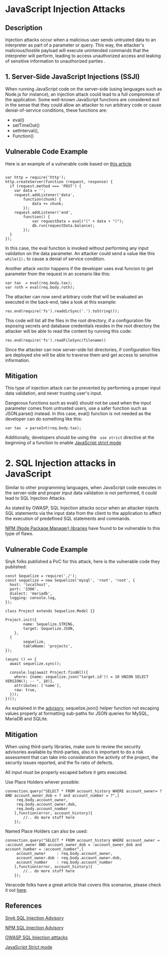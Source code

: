 # JavaScript Injection Attacks

## Description

Injection attacks occur when a malicious user sends untrusted data to an interpreter as part of a parameter or query. This way, the attacker's malicious/hostile payload will execute unintended commands that the interpreter will perform, leading to access unauthorized access and leaking of sensitive information to unauthorized parties .

## 1. Server-Side JavaScript Injections (SSJI)

When running JavaScript code on the server-side (using languages such as Node.js for instance), an injection attack could lead to a full compromise of the application. Some well-known JavaScript functions are considered evil in the sense that they could allow an attacker to run arbitrary code or cause denial-of-service conditions, these functions are:
* eval()
* setTimeOut()
* setInterval(),
* Function()

## Vulnerable Code Example

Here is an example of a vulnerable code based on [this article](https://hydrasky.com/network-security/server-side-javascript-injection-ssjs/)

```node

var http = require('http');
http.createServer(function (request, response) {
  if (request.method === 'POST') {
    var data = '';
    request.addListener('data', 
        function(chunk) { 
            data += chunk; 
        });
    request.addListener('end', 
        function() {
            var requestData = eval("(" + data + ")");
            db.run(requestData.balance);
        });
  }
});
```
In this case, the eval function is invoked without performing any input validation on the data parameter. An attacker could send a value like this ```while(1);``` to cause a denial of service condition.

Another attack vector happens if the developer uses eval funcion to get parameter from the request in an scenario like this:

```node
var tax  = eval(req.body.tax);
var roth = eval(req.body.roth);
```
The attacker can now send arbitrary code that will be evaluated an executed in the back-end, take a look at this example:

```node
res.end(require('fs').readdirSync('.').toString());
```
This code will list all the files in the root directory, if a configuration file exposing secrets and database credentials resides in the root directory the attacker will be able to read the content by running this code:
```node
res.end(require('fs').readFileSync(filename))
```
Since the attacker can now server-side list directories, if configuration files are deployed she will be able to traverse them and get access to sensitive information.

## Mitigation

This type of injection attack can be prevented by performing a proper input data validation, and never trusting user's input.

Dangerous functions such as eval() should not be used when the input parameter comes from untrusted users, use a safer function such as JSON.parse() instead.
In this case, eval() function is not needed as the developer can do something like this:

``` node
var tax  = parseInt(req.body.tax);
```
Additionally, developers should be using the ``` use strict``` directive at the beginning of a function to enable [JavaScript strict mode](https://developer.mozilla.org/en-US/docs/Web/JavaScript/Reference/Strict_mode)

# 2. SQL Injection attacks in JavaScript

Similar to other programming languages, when JavaScript code executes in the server-side and proper input data validation is not performed, it could lead to SQL Injection Attacks. 

As stated by OWASP, SQL Injection attacks occur when an attacker injects SQL statements via the input data from the client to the application to affect the execution of predefined SQL statements and commands.

[NPM (Node Package Manager) libraries](https://www.npmjs.com/advisories/1146) have found to be vulnerable to this type of flaws.

## Vulnerable Code Example

Snyk folks published a PoC for this attack, here is the vulnerable code they published:

```node
const Sequelize = require('./');
const sequelize = new Sequelize('mysql', 'root', 'root', {
  host: 'localhost',
  port: '3306',
  dialect: 'mariadb',
  logging: console.log,
});

class Project extends Sequelize.Model {}

Project.init({
        name: Sequelize.STRING,
        target: Sequelize.JSON,
    },
  {
        sequelize,
        tableName: 'projects',
});

(async () => {
  await sequelize.sync();

  console.log(await Project.findAll({
    where: {name: sequelize.json("target.id')) = 10 UNION SELECT VERSION(); -- ", 10)},
    attributes: ['name'],
    raw: true,
  }));
})();

```
As explained in the [advisory](https://snyk.io/vuln/SNYK-JS-SEQUELIZE-459751), sequelize.json() helper function not escaping values properly at formatting sub-paths for JSON queries for MySQL, MariaDB and SQLite.

## Mitigation

When using third-party libraries, make sure to review the security advisories available by third-parties, also it is important to do a risk assessment that can take into consideration the activity of the project, the security issues reported, and the fix ratio of defects.

All input must be properly escaped before it gets executed.

Use Place Holders whever possible:

```
connection.query("SELECT * FROM account_history WHERE account_owner= ? AND account_owner_dob = ? and account_number = ?",[
     req.body.account_owner,
     req.body.account_owner.dob,
     req.body.account_number
    ],function(error, account_history){
        //.. do more stuff here
    });

```

Named Place Holders can also be used:

```
connection.query("SELECT * FROM account_history WHERE account_owner = :account_owner AND account_owner_dob = :account_owner_dob and account_number = :account_number",[
     account_owner     : req.body.account_owner,
     account_owner.dob : req.body.account_owner.dob,
     account_number    : req.body.account_number
    ],function(error, account_history){
        //.. do more stuff here
    });

```

Veracode folks have a great article that covers this scenarios, please check it out [here](https://www.veracode.com/blog/secure-development/how-prevent-sql-injection-nodejs).

## References

[Snyk  SQL Injection Advisory](https://snyk.io/vuln/SNYK-JS-SEQUELIZE-459751)

[NPM SQL Injection Advisory](https://www.npmjs.com/advisories/1146)

[OWASP SQL Injection atttacks](https://owasp.org/www-community/attacks/SQL_Injection)

[JavaScript Strict mode](https://developer.mozilla.org/en-US/docs/Web/JavaScript/Reference/Strict_mode)


